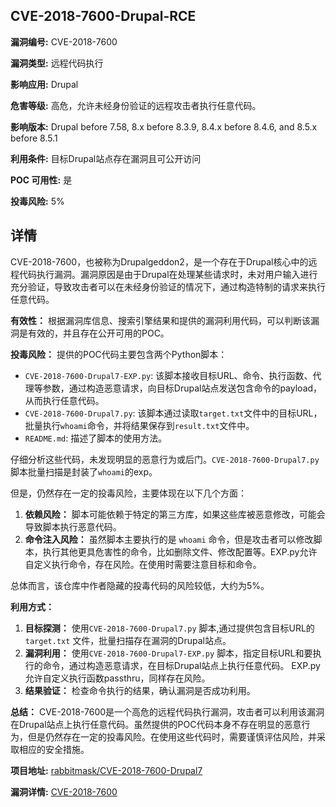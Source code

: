 ## CVE-2018-7600-Drupal-RCE

**漏洞编号:** CVE-2018-7600

**漏洞类型:** 远程代码执行

**影响应用:** Drupal

**危害等级:** 高危，允许未经身份验证的远程攻击者执行任意代码。

**影响版本:** Drupal before 7.58, 8.x before 8.3.9, 8.4.x before 8.4.6, and 8.5.x before 8.5.1

**利用条件:** 目标Drupal站点存在漏洞且可公开访问

**POC 可用性:** 是

**投毒风险:** 5%

## 详情

CVE-2018-7600，也被称为Drupalgeddon2，是一个存在于Drupal核心中的远程代码执行漏洞。漏洞原因是由于Drupal在处理某些请求时，未对用户输入进行充分验证，导致攻击者可以在未经身份验证的情况下，通过构造特制的请求来执行任意代码。

**有效性：**
根据漏洞库信息、搜索引擎结果和提供的漏洞利用代码，可以判断该漏洞是有效的，并且存在公开可用的POC。

**投毒风险：**
提供的POC代码主要包含两个Python脚本：

*   `CVE-2018-7600-Drupal7-EXP.py`: 该脚本接收目标URL、命令、执行函数、代理等参数，通过构造恶意请求，向目标Drupal站点发送包含命令的payload，从而执行任意代码。
*   `CVE-2018-7600-Drupal7.py`: 该脚本通过读取`target.txt`文件中的目标URL，批量执行`whoami`命令，并将结果保存到`result.txt`文件中。
*   `README.md`: 描述了脚本的使用方法。

仔细分析这些代码，未发现明显的恶意行为或后门。`CVE-2018-7600-Drupal7.py` 脚本批量扫描是封装了`whoami`的exp。

但是，仍然存在一定的投毒风险，主要体现在以下几个方面：

1.  **依赖风险：** 脚本可能依赖于特定的第三方库，如果这些库被恶意修改，可能会导致脚本执行恶意代码。
2.  **命令注入风险：**  虽然脚本主要执行的是 `whoami` 命令，但是攻击者可以修改脚本，执行其他更具危害性的命令，比如删除文件、修改配置等。EXP.py允许自定义执行命令，存在风险。在使用时需要注意目标和命令。

总体而言，该仓库中作者隐藏的投毒代码的风险较低，大约为5%。

**利用方式：**

1.  **目标探测：**  使用`CVE-2018-7600-Drupal7.py` 脚本,通过提供包含目标URL的 `target.txt` 文件，批量扫描存在漏洞的Drupal站点。
2.  **漏洞利用：**  使用`CVE-2018-7600-Drupal7-EXP.py` 脚本，指定目标URL和要执行的命令，通过构造恶意请求，在目标Drupal站点上执行任意代码。 EXP.py允许自定义执行函数passthru，同样存在风险。
3.  **结果验证：**  检查命令执行的结果，确认漏洞是否成功利用。

**总结：**
CVE-2018-7600是一个高危的远程代码执行漏洞，攻击者可以利用该漏洞在Drupal站点上执行任意代码。虽然提供的POC代码本身不存在明显的恶意行为，但是仍然存在一定的投毒风险。在使用这些代码时，需要谨慎评估风险，并采取相应的安全措施。

**项目地址:** [rabbitmask/CVE-2018-7600-Drupal7](https://github.com/rabbitmask/CVE-2018-7600-Drupal7)

**漏洞详情:** [CVE-2018-7600](https://nvd.nist.gov/vuln/detail/CVE-2018-7600)